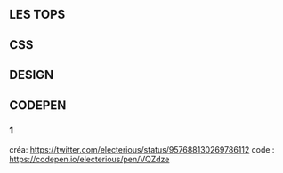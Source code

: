 ## LES TOPS

## CSS

## DESIGN

## CODEPEN
### 1
créa: https://twitter.com/electerious/status/957688130269786112
code : https://codepen.io/electerious/pen/VQZdze
